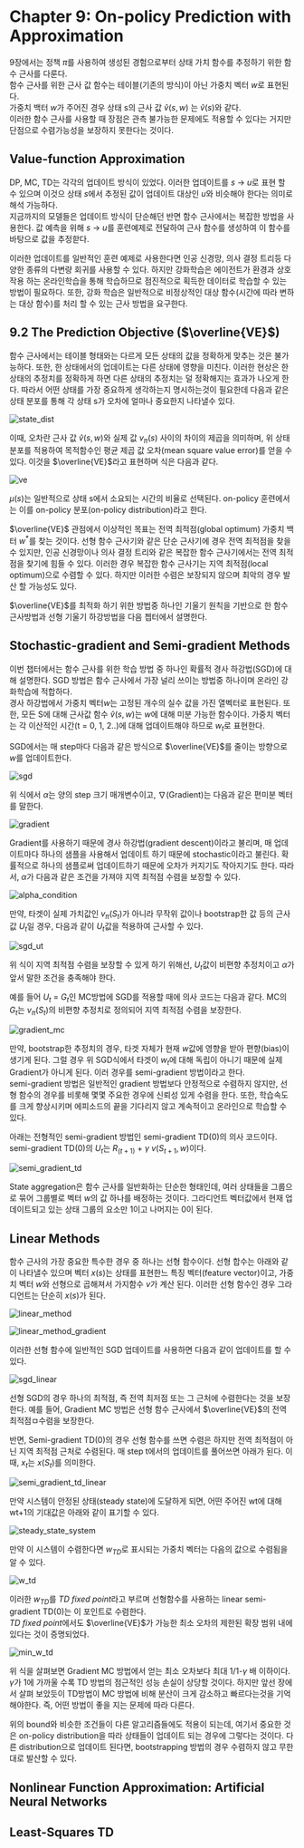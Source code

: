 # Chapter 9: On-policy Prediction with Approximation  

9장에서는 정책 $\pi$를 사용하여 생성된 경험으로부터 상태 가치 함수를 추정하기 위한 함수 근사를 다룬다.  
함수 근사를 위한 근사 값 함수는 테이블(기존의 방식)이 아닌 가중치 벡터 $w$로 표현된다.  
가중치 백터 $w$가 주어진 경우 상태 s의 근사 값 $\hat{v}(s,w)$ 는 $\hat{v}(s)$와 같다.  
이러한 함수 근사를 사용할 때 장점은 관측 불가능한 문제에도 적용할 수 있다는 거지만 단점으로 수렴가능성을 보장하지 못한다는 것이다.  

## Value-function Approximation  

DP, MC, TD는 각각의 업데이트 방식이 있었다. 이러한 업데이트를 $s$ -> $u$로 표현 할 수 있으며 이것으 상태 $s$에서 추정된 값이 업데이트 대상인 $u$와 비슷해야 한다는 의미로 해석 가능하다.  
지금까지의 모델들은 업데이트 방식이 단순해던 반면 함수 근사에서는 복잡한 방법을 사용한다. 값 예측을 위해 $s$ -> $u$를 훈련예제로 전달하여 근사 함수를 생성하여 이 함수를 바탕으로 값을 추정핟다.  

이러한 업데이트를 일반적인 훈련 예제로 사용한다면 인공 신경망, 의사 결정 트리등 다양한 종류의 다변량 회귀를 사용할 수 있다. 하지만 강화학습은 에이전트가 환경과 상호 작용 하는 온라인학습을 통해 학습하므로 점진적으로 획득한 데이터로 학습할 수 있는 방법이 필요하다. 또한, 강화 학습은 일반적으로 비정상적인 대상 함수(시간에 따라 변하는 대상 함수)를 처리 할 수 있는 근사 방법을 요구한다.  

## 9.2 The Prediction Objective ($\overline{VE}$)  

함수 근사에서는 테이블 형태와는 다르게 모든 상태의 값을 정확하게 맞추는 것은 불가능하다. 또한, 한 상태에서의 업데이트는 다른 상태에 영향을 미친다. 이러한 현상은 한 상태의 추정치를 정확하게 하면 다른 상태의 추정치는 덜 정확해지는 효과가 나오게 한다. 따라서 어떤 상태를 가장 중요하게 생각하는지 명시하는것이 필요한데 다음과 같은 상태 분포를 통해 각 상태 s가 오차에 얼마나 중요한지 나타낼수 있다.  

![state_dist](https://github.com/lpigeon/TIL/blob/main/Reinforcement_Learning/img/chapter9/state_dist.png?raw=true)  

이때, 오차란 근사 값 $\hat{v}(s,w)$와 실제 값 $v_\pi(s)$ 사이의 차이의 제곱을 의미하며, 위 상태 분포를 적용하여 목적함수인 평균 제곱 값 오차(mean square value error)를 얻을 수 있다. 이것을 $\overline{VE}$라고 표현하며 식은 다음과 같다.

![ve](https://github.com/lpigeon/TIL/blob/main/Reinforcement_Learning/img/chapter9/ve.png?raw=true)  

$\mu(s)$는 일반적으로 상태 s에서 소요되는 시간의 비율로 선택된다. on-policy 훈련에서는 이를 on-policy 분포(on-policy distribution)라고 한다.  

$\overline{VE}$ 관점에서 이상적인 목표는 전역 최적점(global optimum) 가중치 백터 $w^*$를 찾는 것이다. 선형 함수 근사기와 같은 단순 근사기에 경우 전역 최적점을 찾을 수 있지만, 인공 신경망이나 의사 결정 트리와 같은 복잡한 함수 근사기에서는 전역 최적점을 찾기에 힘들 수 있다. 이러한 경우 복잡한 함수 근사기는 지역 최적점(local optimum)으로 수렴할 수 있다. 하지만 이러한 수렴은 보장되지 않으며 최악의 경우 발산 할 가능성도 있다.  

$\overline{VE}$를 최적화 하기 위한 방법중 하나인 기울기 원칙을 기반으로 한 함수 근사방법과 선형 기울기 하강방법을 다음 쳅터에서 설명한다.  

## Stochastic-gradient and Semi-gradient Methods  

이번 챕터에서는 함수 근사를 위한 학습 방법 중 하나인 확률적 경사 하강법(SGD)에 대해 설명한다. SGD 방법은 함수 근사에서 가장 널리 쓰이는 방법중 하나이며 온라인 강화학습에 적합하다.  
경사 하강법에서 가중치 벡터$w$는 고정된 개수의 실수 값을 가진 열벡터로 표현된다. 또한, 모든 S에 대해 근사값 함수 $\hat{v}(s,w)$는 $w$에 대해 미분 가능한 함수이다. 가중치 벡터는 각 이산적인 시간(t = 0, 1, 2..)에 대해 업데이트해야 하므로 $w_t$로 표현한다.  

SGD에서는 매 step마다 다음과 같은 방식으로 $\overline{VE}$를 줄이는 방향으로 $w$를 업데이트한다.  

![sgd](https://github.com/lpigeon/TIL/blob/main/Reinforcement_Learning/img/chapter9/sgd.png?raw=true)  

위 식에서 $\alpha$는 양의 step 크기 매개변수이고, ∇(Gradient)는 다음과 같은 편미분 벡터를 말한다.  

![gradient](https://github.com/lpigeon/TIL/blob/main/Reinforcement_Learning/img/chapter9/gradient.png?raw=true)  

Gradient를 사용하기 때문에 경사 하강법(gradient descent)이라고 불리며, 매 업데이트마다 하나의 샘플을 사용해서 업데이트 하기 때문에 stochastic이라고 불린다. 확률적으로 하나의 샘플로써 업데이트하기 때문에 오차가 커지기도 작아지기도 한다. 따라서, $\alpha$가 다음과 같은 조건을 가져야 지역 최적점 수렴을 보장할 수 있다.  

![alpha_condition](https://github.com/lpigeon/TIL/blob/main/Reinforcement_Learning/img/chapter9/alpha_condition.png?raw=true)  

만약, 타겟이 실제 가치값인 $v_\pi(S_t)$가 아니라 무작위 값이나 bootstrap한 값 등의 근사값 $U_t$일 경우, 다음과 같이 $U_t$값을 적용하여 근사할 수 있다.  

![sgd_ut](https://github.com/lpigeon/TIL/blob/main/Reinforcement_Learning/img/chapter9/sgd_ut.png?raw=true)  

위 식이 지역 최적점 수렴을 보장할 수 있게 하기 위해선, $U_t$값이 비편향 추정치이고 $\alpha$가 앞서 말한 조건을 충족해야 한다.  

예를 들어 $U_t$ = $G_t$인 MC방법에 SGD를 적용할 때에 의사 코드는 다음과 같다. MC의 $G_t$는 $v_\pi(S_t)$의 비편향 추정치로 정의되어 지역 최적점 수렴을 보장한다.  

![gradient_mc](https://github.com/lpigeon/TIL/blob/main/Reinforcement_Learning/img/chapter9/gradient_mc.png?raw=true)  

만약, bootstrap한 추정치의 경우, 타겟 자체가 현재 $w$값에 영향을 받아 편향(bias)이 생기게 된다. 그럴 경우 위 SGD식에서 타겟이 $w_t$에 대해 독립이 아니기 때문에 실제 Gradient가 아니게 된다. 이러 경우를 semi-gradient 방법이라고 한다.  
semi-gradient 방법은 일반적인 gradient 방법보다 안정적으로 수렴하지 않지만, 선형 함수의 경우를 비롯해 몇몇 주요한 경우에 신뢰성 있게 수렴을 한다. 또한, 학습속도를 크게 향상시키며 에피소드의 끝을 기다리지 않고 계속적이고 온라인으로 학습할 수 있다.  

아래는 전형적인 semi-gradient 방법인 semi-gradient TD(0)의 의사 코드이다. semi-gradient TD(0)의 $U_t$는 $R_(t+1)$ + $\gamma$ $v(S_{t+1},w)$이다.  

![semi_gradient_td](https://github.com/lpigeon/TIL/blob/main/Reinforcement_Learning/img/chapter9/semi_gradient_td.png?raw=true)  

State aggregation은 함수 근사를 일반화하는 단순한 형태인데, 여러 상태들을 그룹으로 묶어 그룹별로 벡터 $w$의 값 하나를 배정하는 것이다. 그라디언트 벡터값에서 현재 업데이트되고 있는 상태 그룹의 요소만 1이고 나머지는 0이 된다.  

## Linear Methods  

함수 근사의 가장 중요한 특수한 경우 중 하나는 선형 함수이다. 선형 합수는 아래와 같이 나타낼수 있으며 벡터 $x(s)$는 상태를 표현한느 특징 벡터(feature vector)이고, 가중치 벡터 $w$와 선형으로 곱해져서 가지함수 $v$가 계산 된다. 이러한 선형 함수인 경우 그라디언트는 단순히 $x(s)$가 된다.  

![linear_method](https://github.com/lpigeon/TIL/blob/main/Reinforcement_Learning/img/chapter9/linear_method.png?raw=true)  

![linear_method_gradient](https://github.com/lpigeon/TIL/blob/main/Reinforcement_Learning/img/chapter9/linear_method_gradient.png?raw=true)  

이러한 선형 함수에 일반적인 SGD 업데이트를 사용하면 다음과 같이 업데이트를 할 수 있다.  

![sgd_linear](https://github.com/lpigeon/TIL/blob/main/Reinforcement_Learning/img/chapter9/sgd_linear.png?raw=true)  

선형 SGD의 경우 하나의 최적점, 즉 전역 최저점 또는 그 근처에 수렴한다는 것을 보장한다. 예를 들어, Gradient MC 방법은 선형 함수 근사에서 $\overline{VE}$의 전역 최적점ㅁ수렴을 보장한다.  

반면, Semi-gradient TD(0)의 경우 선형 함수를 쓰면 수렴은 하지만 전역 최적점이 아닌 지역 최적점 근처로 수렴된다. 매 step t에서의 업데이트를 풀어쓰면 아래가 된다. 이때, $x_t$는 $x(S_t)$를 의미한다.  

![semi_gradient_td_linear](https://github.com/lpigeon/TIL/blob/main/Reinforcement_Learning/img/chapter9/semi_gradient_td_linear.png?raw=true)  

만약 시스템이 안정된 상태(steady state)에 도달하게 되면, 어떤 주어진 wt에 대해 wt+1의 기대값은 아래와 같이 표기할 수 있다.  

![steady_state_system](https://github.com/lpigeon/TIL/blob/main/Reinforcement_Learning/img/chapter9/steady_state_system.png?raw=true)  

만약 이 시스템이 수렴한다면 $w_{TD}$로 표시되는 가중치 벡터는 다음의 값으로 수렴됨을 알 수 있다.  

![w_td](https://github.com/lpigeon/TIL/blob/main/Reinforcement_Learning/img/chapter9/w_td.png?raw=true)  

이러한 $w_{TD}$를 $TD$ $fixed$ $point$라고 부르며 선형함수를 사용하는 linear semi-gradient TD(0)는 이 포인트로 수렴한다.  
$TD$ $fixed$ $point$에서도 $\overline{VE}$가 가능한 최소 오차의 제한된 확장 범위 내에 있다는 것이 증명되었다.  

![min_w_td](https://github.com/lpigeon/TIL/blob/main/Reinforcement_Learning/img/chapter9/min_w_td.png?raw=true)  

위 식을 살펴보면 Gradient MC 방법에서 얻는 최소 오차보다 최대 1/1-$\gamma$ 배 이하이다. $\gamma$가 1에 가까울 수록 TD 방법의 점근적인 성능 손실이 상당할 것이다. 하지만 앞선 장에서 살펴 보았듯이 TD방법이 MC 방법에 비해 분산이 크게 감소하고 빠르다는것을 기억해야한다. 즉, 어떤 방법이 좋을 지는 문제에 따라 다른다.  

위의 bound와 비슷한 조건들이 다른 알고리즘들에도 적용이 되는데, 여기서 중요한 것은 on-policy distribution을 따라 상태들이 업데이트 되는 경우에 그렇다는 것이다. 다른 distribution으로 업데이트 된다면, bootstrapping 방법의 경우 수렴하지 않고 무한대로 발산할 수 있다.  

## Nonlinear Function Approximation: Artificial Neural Networks  

## Least-Squares TD  


